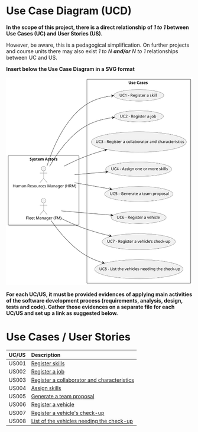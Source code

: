# Use Case Diagram (UCD)

**In the scope of this project, there is a direct relationship of _1 to 1_ between Use Cases (UC) and User Stories (US).**

However, be aware, this is a pedagogical simplification. On further projects and course units there may also exist _1 to N **and/or** N to 1_ relationships between UC and US.

**Insert below the Use Case Diagram in a SVG format**

![Use Case Diagram](svg/use-case-diagram.svg)

**For each UC/US, it must be provided evidences of applying main activities of the software development process (requirements, analysis, design, tests and code). Gather those evidences on a separate file for each UC/US and set up a link as suggested below.**

# Use Cases / User Stories

| UC/US | Description                                                          |                   
|:------|:---------------------------------------------------------------------|
| US001 | [Register skills](../../us001/Readme.md)                             |
| US002 | [Register a job](../../us002/Readme.md)                              |
| US003 | [Register a collaborator and characteristics](../../us003/Readme.md) |
| US004 | [Assign skills](../../us004/Readme.md)                               |
| US005 | [Generate a team proposal](../../us005/Readme.md)                    |
| US006 | [Register a vehicle](../../us006/Readme.md)                          |
| US007 | [Register a vehicle's check-up](../../us007/Readme.md)               |
| US008 | [List of the vehicles needing the check-up](../../us008/Readme.md)   |
